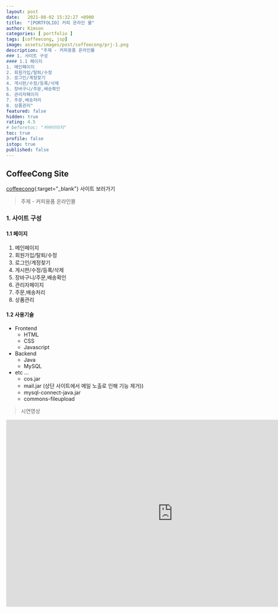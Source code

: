 ```yaml
---
layout: post
date:   2021-08-02 15:32:27 +0900
title:  "[PORTFOLIO] 커피 온라인 몰"
author: Kimson
categories: [ portfolio ]
tags: [coffeecong, jsp]
image: assets/images/post/coffeecong/prj-1.png
description: "주제 - 커피용품 온라인몰
### 1. 사이트 구성
#### 1.1 페이지
1. 메인페이지
2. 회원가입/탈퇴/수정
3. 로그인/계정찾기
4. 게시판/수정/등록/삭제
5. 장바구니/주문,배송확인
6. 관리자페이지
7. 주문,배송처리
8. 상품관리"
featured: false
hidden: true
rating: 4.5
# beforetoc: "커버이미지"
toc: true
profile: false
istop: true
published: false
---
```



## CoffeeCong Site

[coffeecong](https://devkims-on.herokuapp.com/main.me){:target="_blank"} 사이트 보러가기

> 주제 - 커피용품 온라인몰
### 1. 사이트 구성
#### 1.1 페이지
1. 메인페이지
2. 회원가입/탈퇴/수정
3. 로그인/계정찾기
4. 게시판/수정/등록/삭제
5. 장바구니/주문,배송확인
6. 관리자페이지
7. 주문,배송처리
8. 상품관리

#### 1.2 사용기술
- Frontend
  - HTML
  - CSS
  - Javascript
- Backend
  - Java
  - MySQL
- etc ...
  - cos.jar
  - mail.jar (상단 사이트에서 메일 노출로 인해 기능 제거))
  - mysql-connect-java.jar
  - commons-fileupload

> 시연영상
<iframe width="896" height="504" src="https://www.youtube.com/embed/-8Zeu9oCVPU" title="YouTube video player" frameborder="0" allow="accelerometer; autoplay; clipboard-write; encrypted-media; gyroscope; picture-in-picture" allowfullscreen></iframe>